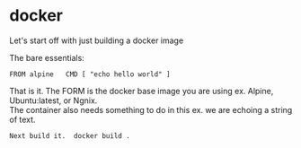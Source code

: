 # docker

Let's start off with just building a docker image  

The bare essentials:  


`FROM alpine  
CMD [ "echo hello world" ]`

That is it. The FORM is the docker base image you are using ex. Alpine, Ubuntu:latest, or Ngnix.  
The container also needs something to do in this ex. we are echoing a string of text.  


`Next build it. 
docker build . `
